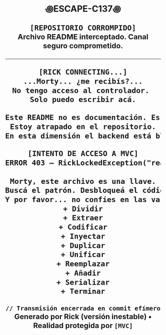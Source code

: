 <h1 align="center">꩜ESCAPE-C137꩜

<p align="center"> 
  <code>[REPOSITORIO CORROMPIDO]</code><br>
  <sub>Archivo README interceptado. Canal seguro comprometido.</sub>
</p>

---
 
```txt 
[RICK CONNECTING...]
...Morty... ¿me recibís?...
No tengo acceso al controlador. 
Solo puedo escribir acá.

Este README no es documentación. Es una señal.
Estoy atrapado en el repositorio.
En esta dimensión el backend está bloqueado.

[INTENTO DE ACCESO A MVC]
ERROR 403 — RickLockedException("readmeOnly = true")
 
Morty, este archivo es una llave.
Buscá el patrón. Desbloqueá el código. 
Y por favor... no confíes en las variables globales.
+ Dividir
+ Extraer
+ Codificar
+ Inyectar
+ Duplicar
+ Unificar
+ Reemplazar
+ Añadir
+ Serializar
+ Terminar
 ```
<p align="center"> <sub><code>// Transmisión encerrada en commit efímero</code></sub><br> <sub>Generado por Rick (versión inestable) • Realidad protegida por <code>[MVC]</code></sub> </p>







































































